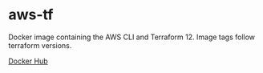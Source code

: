 # aws-tf 

Docker image containing the AWS CLI and Terraform 12. Image tags follow terraform versions.

[Docker Hub](https://cloud.docker.com/repository/docker/darrylb/aws-tf)
